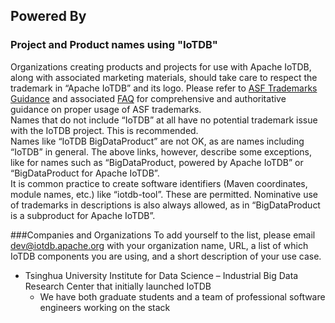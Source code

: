 ## Powered By

### Project and Product names using "IoTDB"

Organizations creating products and projects for use with Apache IoTDB, along with associated marketing materials, should take care to respect the trademark in “Apache IoTDB” and its logo. Please refer to [ASF Trademarks Guidance](https://www.apache.org/foundation/marks/) and associated [FAQ](https://www.apache.org/foundation/marks/faq/) for comprehensive and authoritative guidance on proper usage of ASF trademarks.  
Names that do not include “IoTDB” at all have no potential trademark issue with the IoTDB project. This is recommended.  
Names like “IoTDB BigDataProduct” are not OK, as are names including “IoTDB” in general. The above links, however, describe some exceptions, like for names such as “BigDataProduct, powered by Apache IoTDB” or “BigDataProduct for Apache IoTDB”.  
It is common practice to create software identifiers (Maven coordinates, module names, etc.) like “iotdb-tool”. These are permitted. Nominative use of trademarks in descriptions is also always allowed, as in “BigDataProduct is a subproduct for Apache IoTDB”.

###Companies and Organizations
To add yourself to the list, please email dev@iotdb.apache.org with your organization name, URL, a list of which IoTDB components you are using, and a short description of your use case.  

- Tsinghua University Institute for Data Science – Industrial Big Data Research Center that initially launched IoTDB  
	- We have both graduate students and a team of professional software engineers working on the stack
